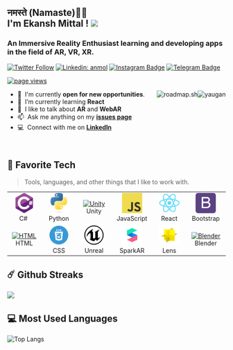 <h2>नमस्ते (Namaste)🙏🏻
 <br/>I'm Ekansh Mittal ! <img src="https://media.giphy.com/media/3ohhwMDyS6rv3sB8yI/giphy.gif" width="60"></h2>
<h3 align="left">An Immersive Reality Enthusiast learning and developing apps in the field of AR, VR, XR.</h3>

[![Twitter Follow](https://img.shields.io/twitter/follow/ekansh_mittal?label=Follow)](https://twitter.com/intent/follow?screen_name=ekansh_mittal)
[![Linkedin: anmol](https://img.shields.io/badge/-ekansh-blue?style=flat-square&logo=Linkedin&logoColor=white&link=https://www.linkedin.com/in/ekansh-mittal/)](https://www.linkedin.com/in/ekansh-mittal/)
[![Instagram Badge](https://img.shields.io/badge/-ekansh-e4405f?style=flat-square&logo=Instagram&logoColor=white)](https://www.instagram.com/the_undeviated_soul/?hl=en)
[![Telegram Badge](https://img.shields.io/badge/-ekansh-0088cc?style=flat-square&logo=Telegram&logoColor=white)](https://t.me/iamyaugan)


<p align="left">
  <a href="https://github.com/Yaugan/yaugan">
    <img src="https://komarev.com/ghpvc/?username=yaugan" alt="page views" />
  </a>
</p>

<a href="#yaugan-title" align="right">
  <img src="https://github-readme-stats.vercel.app/api?username=yaugan&show_icons=true&count_private=true&include_all_commits=true" alt="yaugan" align="right" />
</a>

<a href="https://roadmap.sh">
 <img src="https://roadmap.sh/card/wide/683aaa69d3156c8eaf241ca6?variant=dark" alt="roadmap.sh" align="right" />
</a>

- :office: &nbsp;I'm currently **open for new opportunities**.
- :seedling: &nbsp;I’m currently learning **React**
- :speech_balloon: &nbsp;I like to talk about **AR** and **WebAR**
- :mailbox: &nbsp;Ask me anything on my **[issues page]**
- :computer: &nbsp;Connect with me on **[LinkedIn]**

<br>

<h2 align="left" id="yaugan-tech">🌟 Favorite Tech</h2>

> Tools, languages, and other things that I like to work with.

<table>
  <tr>
    <td align="center" width="96">
      <a href="#yaugan-tech">
        <img src="./img/csharp-original.svg" width="48" height="48" alt="C#" />
      </a>
      <br>C#&nbsp;
    </td>
    <td align="center" width="96">
      <a href="#yaugan-tech">
        <img src="./img/python-original.svg" width="48" height="48" alt="Python" />
      </a>
      <br>Python
    </td>
    <td align="center" width="96">
      <a href="#yaugan-tech">
        <img src="https://simpleicons.org/icons/unity.svg" width="48" height="48" alt="Unity" />
      </a>
      <br>Unity
    </td>
    <td align="center" width="96">
      <a href="#yaugan-tech">
        <img src="./img/javascript-original.svg" width="48" height="48" alt="JavaScript" />
      </a>
      <br>JavaScript
    </td>
    <td align="center" width="96">
      <a href="#yaugan-tech" >
        <img src="./img/react-original.svg" width="48" height="48" alt="React" />
      </a>
      <br>React
    </td>
    <td align="center" width="96">
      <a href="#yaugan-tech">
        <img src="./img/bootstrap-plain.svg" width="48" height="48" alt="Bootstrap" />
      </a>
      <br>Bootstrap
    </td>
  </tr>
  <tr>
    <td align="center" width="96">
      <a href="#yaugan-tech">
        <img src="https://simpleicons.org/icons/html5.svg" width="48" height="48" alt="HTML" />
      </a>
      <br>HTML
    </td>
    <td align="center" width="96"> 
      <a href="#yaugan-tech" >
        <img src="./img/css3.png" width="48" height="48" alt="CSS" />
      </a>
      <br>CSS
    </td>
    <td align="center" width="96">
      <a href="#yaugan-tech" >
        <img src="./img/unreal.svg" width="48" height="48" alt="Unreal Engine" />
      </a>
      <br>Unreal
    </td>
    <td align="center"  width="96">
      <a href="#yaugan-tech">
        <img src="./img/sparkAR.png" width="48" height="48" alt="SparkAR" />
      </a>
      <br>SparkAR
    </td>
    <td align="center"  width="96">
      <a href="#yaugan-tech">
        <img src="./img/lens-studio.png" width="48" height="48" alt="Lens Studio" />
      </a>
      <br>Lens
    </td>
    <td align="center" width="96">
      <a href="#yaugan-tech">
        <img src="https://simpleicons.org/icons/blender.svg" width="48" height="48" alt="Blender" />
      </a>
      <br>Blender
    </td>
  </tr>
</table>


<h2 align="left" id="yaugan-tech">☄️ Github Streaks</h2>
<img height="180em" src="https://github-readme-streak-stats.herokuapp.com/?user=yaugan&hide_border=true" />


<h2 align="left" id="yaugan-tech">💻 Most Used Languages</h2>

![Top Langs](https://github-readme-stats.vercel.app/api/top-langs/?username=yaugan&hide=TeX&layout=compact)

<!-- links -->
[issues page]: https://github.com/Yaugan/Yaugan/issues "Yaugan/issues"
[linkedin]: https://www.linkedin.com/in/ekansh-mittal/ "Ekansh Mittal LinkedIn"
